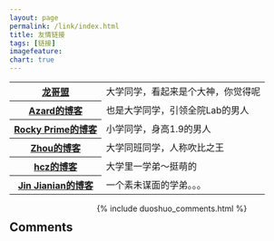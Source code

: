 ```yaml
---
layout: page
permalink: /link/index.html
title: 友情链接
tags: [链接]
imagefeature: 
chart: true
---
```


<table align='center'>
<tr>
<th><a href='http://www.flygon.net/'>龙哥盟</a></th>
<td>大学同学，看起来是个大神，你觉得呢</td>
</tr>
<tr>
<th><a href='http://azard.me/'>Azard的博客</a></th>
<td>也是大学同学，引领全院Lab的男人</td>
</tr>
<tr>
<th><a href="http://marsrocky.github.io/">Rocky Prime的博客</a></th>
<td>小学同学，身高1.9的男人</td>
</tr>
<tr>
<th><a href="http://s684373.github.io/">Zhou的博客</a></th>
<td>大学同班同学，人称吹比之王</td>
</tr>
<tr>
<th><a href="http://hczhcz.github.io/">hcz的博客</a></th>
<td>大学里一学弟～挺萌的</td>
</tr>
<tr>
<th><a href="https://notebookie.github.io">Jin Jianian的博客</a></th>
<td>一个素未谋面的学弟。。。</td>
</tr>
</table>
        
<div class="cf"></div>

<section class="summer-disqus row">
<div class="small-12 columns">
<h1 class="summer-comments-header">Comments</h1>
<div id="disqus_thread"></div>
{% include duoshuo_comments.html %}
</div>
</section>
